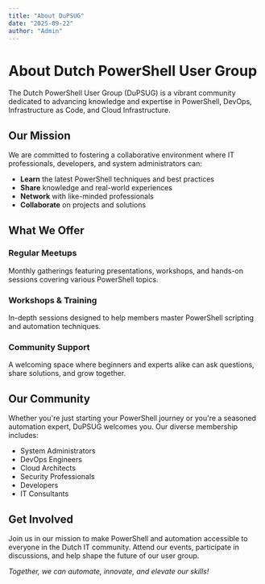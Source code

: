 ```yaml
---
title: "About DuPSUG"
date: "2025-09-22"
author: "Admin"
---
```


# About Dutch PowerShell User Group

The Dutch PowerShell User Group (DuPSUG) is a vibrant community dedicated to advancing knowledge and expertise in PowerShell, DevOps, Infrastructure as Code, and Cloud Infrastructure.

## Our Mission

We are committed to fostering a collaborative environment where IT professionals, developers, and system administrators can:

- **Learn** the latest PowerShell techniques and best practices
- **Share** knowledge and real-world experiences
- **Network** with like-minded professionals
- **Collaborate** on projects and solutions

## What We Offer

### Regular Meetups
Monthly gatherings featuring presentations, workshops, and hands-on sessions covering various PowerShell topics.

### Workshops & Training
In-depth sessions designed to help members master PowerShell scripting and automation techniques.

### Community Support
A welcoming space where beginners and experts alike can ask questions, share solutions, and grow together.

## Our Community

Whether you're just starting your PowerShell journey or you're a seasoned automation expert, DuPSUG welcomes you. Our diverse membership includes:

- System Administrators
- DevOps Engineers
- Cloud Architects
- Security Professionals
- Developers
- IT Consultants

## Get Involved

Join us in our mission to make PowerShell and automation accessible to everyone in the Dutch IT community. Attend our events, participate in discussions, and help shape the future of our user group.

*Together, we can automate, innovate, and elevate our skills!*